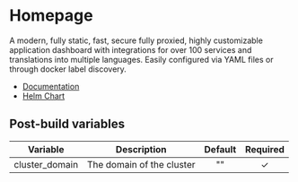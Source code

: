 # Homepage

A modern, fully static, fast, secure fully proxied, highly customizable application dashboard with integrations for over 100 services and translations into multiple languages. Easily configured via YAML files or through docker label discovery.

- [Documentation](https://gethomepage.dev/latest/)
- [Helm Chart](https://gethomepage.dev/latest/installation/k8s/)

## Post-build variables

| Variable             | Description               | Default | Required |
| -------------------- | ------------------------- | :-----: | :------: |
| cluster_domain       | The domain of the cluster |   ""    |    ✓     |
